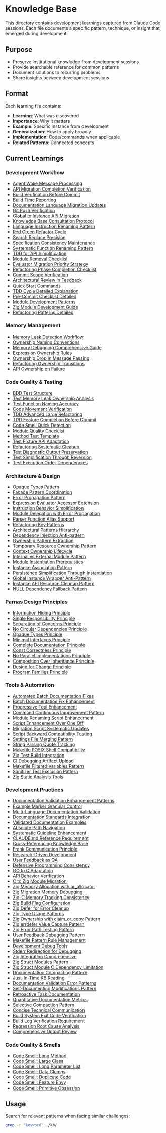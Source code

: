 # Knowledge Base

This directory contains development learnings captured from Claude Code sessions. Each file documents a specific pattern, technique, or insight that emerged during development.

## Purpose
- Preserve institutional knowledge from development sessions
- Provide searchable reference for common patterns
- Document solutions to recurring problems
- Share insights between development sessions

## Format
Each learning file contains:
- **Learning**: What was discovered
- **Importance**: Why it matters
- **Example**: Specific instance from development
- **Generalization**: How to apply broadly
- **Implementation**: Code/commands when applicable
- **Related Patterns**: Connected concepts

## Current Learnings

### Development Workflow
- [Agent Wake Message Processing](agent-wake-message-processing.md)
- [API Migration Completion Verification](api-migration-completion-verification.md)
- [Build Verification Before Commit](build-verification-before-commit.md)
- [Build Time Reporting](build-time-reporting.md)
- [Documentation Language Migration Updates](documentation-language-migration-updates.md)
- [Git Push Verification](git-push-verification.md)
- [Global to Instance API Migration](global-to-instance-api-migration.md)
- [Knowledge Base Consultation Protocol](knowledge-base-consultation-protocol.md)
- [Language Instruction Renaming Pattern](language-instruction-renaming-pattern.md)
- [Red Green Refactor Cycle](red-green-refactor-cycle.md)
- [Search Replace Precision](search-replace-precision.md)
- [Specification Consistency Maintenance](specification-consistency-maintenance.md)
- [Systematic Function Renaming Pattern](systematic-function-renaming-pattern.md)
- [TDD for API Simplification](tdd-api-simplification.md)
- [Module Removal Checklist](module-removal-checklist.md)
- [Evaluator Migration Priority Strategy](evaluator-migration-priority-strategy.md)
- [Refactoring Phase Completion Checklist](refactoring-phase-completion-checklist.md)
- [Commit Scope Verification](commit-scope-verification.md)
- [Architectural Review in Feedback](architectural-review-in-feedback.md)
- [Quick Start Commands](quick-start-commands.md)
- [TDD Cycle Detailed Explanation](tdd-cycle-detailed-explanation.md)
- [Pre-Commit Checklist Detailed](pre-commit-checklist-detailed.md)
- [Module Development Patterns](module-development-patterns.md)
- [Zig Module Development Guide](zig-module-development-guide.md)
- [Refactoring Patterns Detailed](refactoring-patterns-detailed.md)

### Memory Management
- [Memory Leak Detection Workflow](memory-leak-detection-workflow.md)
- [Ownership Naming Conventions](ownership-naming-conventions.md)
- [Memory Debugging Comprehensive Guide](memory-debugging-comprehensive-guide.md)
- [Expression Ownership Rules](expression-ownership-rules.md)
- [Ownership Drop in Message Passing](ownership-drop-message-passing.md)
- [Refactoring Ownership Transitions](refactoring-ownership-transitions.md)
- [API Ownership on Failure](api-ownership-on-failure.md)

### Code Quality & Testing
- [BDD Test Structure](bdd-test-structure.md)
- [Test Memory Leak Ownership Analysis](test-memory-leak-ownership-analysis.md)
- [Test Function Naming Accuracy](test-function-naming-accuracy.md)
- [Code Movement Verification](code-movement-verification.md)
- [TDD Advanced Large Refactoring](tdd-advanced-large-refactoring.md)
- [TDD Feature Completion Before Commit](tdd-feature-completion-before-commit.md)
- [Code Smell Quick Detection](code-smell-quick-detection.md)
- [Module Quality Checklist](module-quality-checklist.md)
- [Method Test Template](method-test-template.md)
- [Test Fixture API Adaptation](test-fixture-api-adaptation.md)
- [Refactoring Systematic Cleanup](refactoring-systematic-cleanup.md)
- [Test Diagnostic Output Preservation](test-diagnostic-output-preservation.md)
- [Test Simplification Through Reversion](test-simplification-through-reversion.md)
- [Test Execution Order Dependencies](test-execution-order-dependencies.md)

### Architecture & Design
- [Opaque Types Pattern](opaque-types-pattern.md)
- [Facade Pattern Coordination](facade-pattern-coordination.md)
- [Error Propagation Pattern](error-propagation-pattern.md)
- [Expression Evaluator Accessor Extension](expression-evaluator-accessor-extension.md)
- [Instruction Behavior Simplification](instruction-behavior-simplification.md)
- [Module Delegation with Error Propagation](module-delegation-error-propagation.md)
- [Parser Function Alias Support](parser-function-alias-support.md)
- [Refactoring Key Patterns](refactoring-key-patterns.md)
- [Architectural Patterns Hierarchy](architectural-patterns-hierarchy.md)
- [Dependency Injection Anti-pattern](dependency-injection-anti-pattern.md)
- [Ownership Pattern Extraction](ownership-pattern-extraction.md)
- [Temporary Resource Ownership Pattern](temporary-resource-ownership-pattern.md)
- [Context Ownership Lifecycle](context-ownership-lifecycle.md)
- [Internal vs External Module Pattern](internal-vs-external-module-pattern.md)
- [Module Instantiation Prerequisites](module-instantiation-prerequisites.md)
- [Instance Association Pattern](instance-association-pattern.md)
- [Persistence Simplification Through Instantiation](persistence-simplification-through-instantiation.md)
- [Global Instance Wrapper Anti-Pattern](global-instance-wrapper-anti-pattern.md)
- [Instance API Resource Cleanup Pattern](instance-api-resource-cleanup-pattern.md)
- [NULL Dependency Fallback Pattern](null-dependency-fallback-pattern.md)

### Parnas Design Principles
- [Information Hiding Principle](information-hiding-principle.md)
- [Single Responsibility Principle](single-responsibility-principle.md)
- [Separation of Concerns Principle](separation-of-concerns-principle.md)
- [No Circular Dependencies Principle](no-circular-dependencies-principle.md)
- [Opaque Types Principle](opaque-types-principle.md)
- [Minimal Interfaces Principle](minimal-interfaces-principle.md)
- [Complete Documentation Principle](complete-documentation-principle.md)
- [Const Correctness Principle](const-correctness-principle.md)
- [No Parallel Implementations Principle](no-parallel-implementations-principle.md)
- [Composition Over Inheritance Principle](composition-over-inheritance-principle.md)
- [Design for Change Principle](design-for-change-principle.md)
- [Program Families Principle](program-families-principle.md)

### Tools & Automation
- [Automated Batch Documentation Fixes](automated-batch-documentation-fixes.md)
- [Batch Documentation Fix Enhancement](batch-documentation-fix-enhancement.md)
- [Progressive Tool Enhancement](progressive-tool-enhancement.md)
- [Command Continuous Improvement Pattern](command-continuous-improvement-pattern.md)
- [Module Renaming Script Enhancement](module-renaming-script-enhancement.md)
- [Script Enhancement Over One Off](script-enhancement-over-one-off.md)
- [Migration Script Systematic Updates](migration-script-systematic-updates.md)
- [Script Backward Compatibility Testing](script-backward-compatibility-testing.md)
- [Settings File Merging Pattern](settings-file-merging-pattern.md)
- [String Parsing Quote Tracking](string-parsing-quote-tracking.md)
- [Makefile POSIX Shell Compatibility](makefile-posix-shell-compatibility.md)
- [Zig Test Build Integration](zig-test-build-integration.md)
- [CI Debugging Artifact Upload](ci-debugging-artifact-upload.md)
- [Makefile Filtered Variables Pattern](makefile-filtered-variables-pattern.md)
- [Sanitizer Test Exclusion Pattern](sanitizer-test-exclusion-pattern.md)
- [Zig Static Analysis Tools](zig-static-analysis-tools.md)

### Development Practices
- [Documentation Validation Enhancement Patterns](documentation-validation-enhancement-patterns.md)
- [Example Marker Granular Control](example-marker-granular-control.md)
- [Multi-Language Documentation Validation](multi-language-documentation-validation.md)
- [Documentation Standards Integration](documentation-standards-integration.md)
- [Validated Documentation Examples](validated-documentation-examples.md)
- [Absolute Path Navigation](absolute-path-navigation.md)
- [Systematic Guideline Enhancement](systematic-guideline-enhancement.md)
- [CLAUDE.md Reference Requirement](claude-md-reference-requirement.md)
- [Cross-Referencing Knowledge Base](cross-referencing-knowledge-base.md)
- [Frank Communication Principle](frank-communication-principle.md)
- [Research-Driven Development](research-driven-development.md)
- [User Feedback as QA](user-feedback-as-qa.md)
- [Defensive Programming Consistency](defensive-programming-consistency.md)
- [OO to C Adaptation](oo-to-c-adaptation.md)
- [API Behavior Verification](api-behavior-verification.md)
- [C to Zig Module Migration](c-to-zig-module-migration.md)
- [Zig Memory Allocation with ar_allocator](zig-memory-allocation-with-ar-allocator.md)
- [Zig Migration Memory Debugging](zig-migration-memory-debugging.md)
- [Zig-C Memory Tracking Consistency](zig-c-memory-tracking-consistency.md)
- [Zig Build Flag Configuration](zig-build-flag-configuration.md)
- [Zig Defer for Error Cleanup](zig-defer-error-cleanup-pattern.md)
- [Zig Type Usage Patterns](zig-type-usage-patterns.md)
- [Zig Ownership with claim_or_copy Pattern](zig-ownership-claim-or-copy-pattern.md)
- [Zig errdefer Value Capture Pattern](zig-errdefer-value-capture-pattern.md)
- [Zig Error Path Testing Pattern](zig-error-path-testing-pattern.md)
- [User Feedback Debugging Pattern](user-feedback-debugging-pattern.md)
- [Makefile Pattern Rule Management](makefile-pattern-rule-management.md)
- [Development Debug Tools](development-debug-tools.md)
- [Stderr Redirection for Debugging](stderr-redirection-debugging.md)
- [Zig Integration Comprehensive](zig-integration-comprehensive.md)
- [Zig Struct Modules Pattern](zig-struct-modules-pattern.md)
- [Zig Struct Module C Dependency Limitation](zig-struct-module-c-dependency-limitation.md)
- [Documentation Compacting Pattern](documentation-compacting-pattern.md)
- [Just-In-Time KB Reading](just-in-time-kb-reading.md)
- [Documentation Validation Error Patterns](documentation-validation-error-patterns.md)
- [Self-Documenting Modifications Pattern](self-documenting-modifications-pattern.md)
- [Retroactive Task Documentation](retroactive-task-documentation.md)
- [Quantitative Documentation Metrics](quantitative-documentation-metrics.md)
- [Selective Compaction Pattern](selective-compaction-pattern.md)
- [Concise Technical Communication](concise-technical-communication.md)
- [Build System Exit Code Verification](build-system-exit-code-verification.md)
- [Build Log Verification Requirement](build-log-verification-requirement.md)
- [Regression Root Cause Analysis](regression-root-cause-analysis.md)
- [Comprehensive Output Review](comprehensive-output-review.md)

### Code Quality & Smells
- [Code Smell: Long Method](code-smell-long-method.md)
- [Code Smell: Large Class](code-smell-large-class.md)
- [Code Smell: Long Parameter List](code-smell-long-parameter-list.md)
- [Code Smell: Data Clumps](code-smell-data-clumps.md)
- [Code Smell: Duplicate Code](code-smell-duplicate-code.md)
- [Code Smell: Feature Envy](code-smell-feature-envy.md)
- [Code Smell: Primitive Obsession](code-smell-primitive-obsession.md)

## Usage
Search for relevant patterns when facing similar challenges:
```bash
grep -r "keyword" ./kb/
```